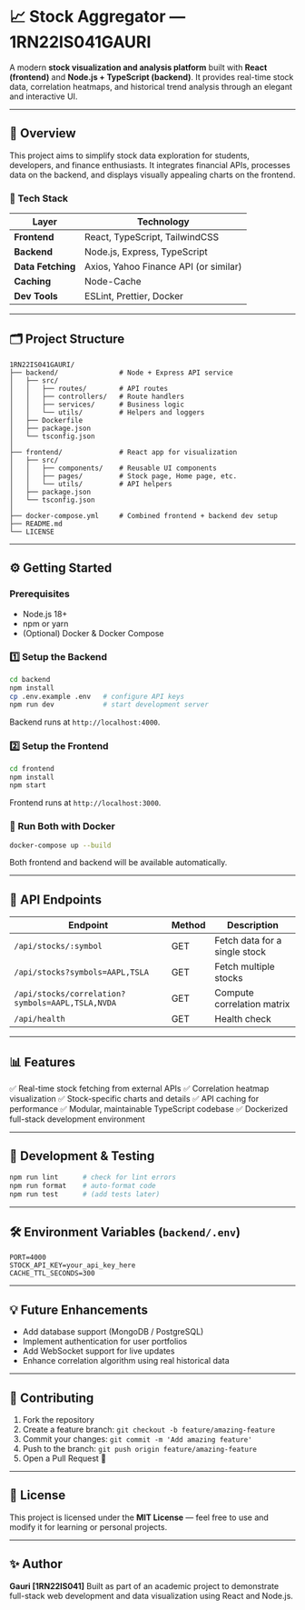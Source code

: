 # 📈 Stock Aggregator — 1RN22IS041GAURI

A modern **stock visualization and analysis platform** built with **React (frontend)** and **Node.js + TypeScript (backend)**. It provides real-time stock data, correlation heatmaps, and historical trend analysis through an elegant and interactive UI.

---

## 🚀 Overview

This project aims to simplify stock data exploration for students, developers, and finance enthusiasts. It integrates financial APIs, processes data on the backend, and displays visually appealing charts on the frontend.

### 🧩 Tech Stack

| Layer             | Technology                            |
| ----------------- | ------------------------------------- |
| **Frontend**      | React, TypeScript, TailwindCSS        |
| **Backend**       | Node.js, Express, TypeScript          |
| **Data Fetching** | Axios, Yahoo Finance API (or similar) |
| **Caching**       | Node-Cache                            |
| **Dev Tools**     | ESLint, Prettier, Docker              |

---

## 🗂️ Project Structure

```
1RN22IS041GAURI/
├── backend/               # Node + Express API service
│   ├── src/
│   │   ├── routes/        # API routes
│   │   ├── controllers/   # Route handlers
│   │   ├── services/      # Business logic
│   │   └── utils/         # Helpers and loggers
│   ├── Dockerfile
│   ├── package.json
│   └── tsconfig.json
│
├── frontend/              # React app for visualization
│   ├── src/
│   │   ├── components/    # Reusable UI components
│   │   ├── pages/         # Stock page, Home page, etc.
│   │   └── utils/         # API helpers
│   ├── package.json
│   └── tsconfig.json
│
├── docker-compose.yml     # Combined frontend + backend dev setup
├── README.md
└── LICENSE
```

---

## ⚙️ Getting Started

### Prerequisites

* Node.js 18+
* npm or yarn
* (Optional) Docker & Docker Compose

### 1️⃣ Setup the Backend

```bash
cd backend
npm install
cp .env.example .env   # configure API keys
npm run dev            # start development server
```

Backend runs at `http://localhost:4000`.

### 2️⃣ Setup the Frontend

```bash
cd frontend
npm install
npm start
```

Frontend runs at `http://localhost:3000`.

### 🐳 Run Both with Docker

```bash
docker-compose up --build
```

Both frontend and backend will be available automatically.

---

## 🧠 API Endpoints

| Endpoint                                         | Method | Description                   |
| ------------------------------------------------ | ------ | ----------------------------- |
| `/api/stocks/:symbol`                            | GET    | Fetch data for a single stock |
| `/api/stocks?symbols=AAPL,TSLA`                  | GET    | Fetch multiple stocks         |
| `/api/stocks/correlation?symbols=AAPL,TSLA,NVDA` | GET    | Compute correlation matrix    |
| `/api/health`                                    | GET    | Health check                  |

---

## 📊 Features

✅ Real-time stock fetching from external APIs
✅ Correlation heatmap visualization
✅ Stock-specific charts and details
✅ API caching for performance
✅ Modular, maintainable TypeScript codebase
✅ Dockerized full-stack development environment

---

## 🧪 Development & Testing

```bash
npm run lint      # check for lint errors
npm run format    # auto-format code
npm run test      # (add tests later)
```

---

## 🛠️ Environment Variables (`backend/.env`)

```
PORT=4000
STOCK_API_KEY=your_api_key_here
CACHE_TTL_SECONDS=300
```

---

## 💡 Future Enhancements

* Add database support (MongoDB / PostgreSQL)
* Implement authentication for user portfolios
* Add WebSocket support for live updates
* Enhance correlation algorithm using real historical data

---

## 🤝 Contributing

1. Fork the repository
2. Create a feature branch: `git checkout -b feature/amazing-feature`
3. Commit your changes: `git commit -m 'Add amazing feature'`
4. Push to the branch: `git push origin feature/amazing-feature`
5. Open a Pull Request 🎉

---

## 📜 License

This project is licensed under the **MIT License** — feel free to use and modify it for learning or personal projects.

---

## ✨ Author

**Gauri [1RN22IS041]**
Built as part of an academic project to demonstrate full-stack web development and data visualization using React and Node.js.
